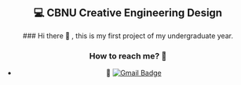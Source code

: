 <div align=center><h2>💻 CBNU Creative Engineering Design</h2></div>

<div align=center> 
 ### Hi there 👋 , this is my first project of my undergraduate year.
  <br> 
 <a href https://user-images.githubusercontent.com/95974639/148686210-bc097b10-c387-439b-97ca-5f047ce0199a.png> </a>
 


### How to reach me? 🤔

- 📮  [![Gmail Badge](https://img.shields.io/badge/Gmail-d14836?style=flat-square&logo=Gmail&logoColor=white&link=mailto:kwakjaemin123@gmail.com)](mailto:kwakjaemin123@gmail.com)
</div>
